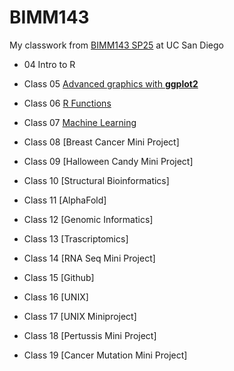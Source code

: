 # BIMM143
My classwork from [BIMM143 SP25](https://allxxx008.github.io/bimm143_github/) at UC San Diego

- 04 Intro to R

- Class 05 [Advanced graphics with **ggplot2**](https://github.com/allxxx008/bimm143_github/blob/main/class5ggplot/class5ggplot.md)

- Class 06 [R Functions](class6functions/class6functions.md)
  
- Class 07 [Machine Learning](https://github.com/allxxx008/bimm143_github/blob/main/class07machinelearning/class7.md)
  
- Class 08 [Breast Cancer Mini Project]

- Class 09 [Halloween Candy Mini Project]

- Class 10 [Structural Bioinformatics]

- Class 11 [AlphaFold]

- Class 12 [Genomic Informatics]

- Class 13 [Trascriptomics]

- Class 14 [RNA Seq Mini Project]

- Class 15 [Github]

- Class 16 [UNIX]

- Class 17 [UNIX Miniproject]

- Class 18 [Pertussis Mini Project]

- Class 19 [Cancer Mutation Mini Project]
